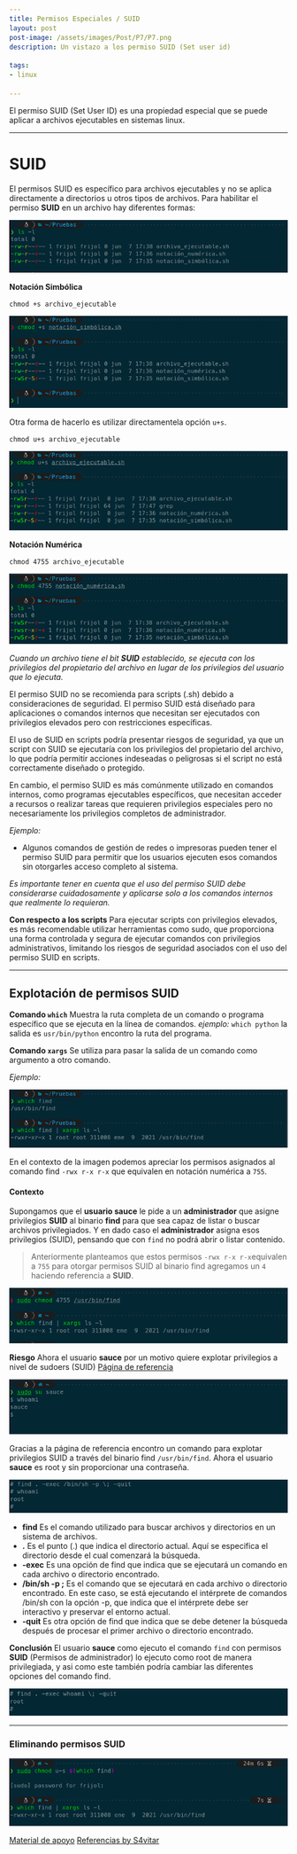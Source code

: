 ```yaml
---
title: Permisos Especiales / SUID
layout: post
post-image: /assets/images/Post/P7/P7.png
description: Un vistazo a los permiso SUID (Set user id)

tags:
- linux

---
```


El permiso SUID (Set User ID) es una propiedad especial que se puede aplicar a archivos ejecutables en sistemas linux.

---

# SUID

El permisos SUID es específico para archivos ejecutables y no se aplica directamente a directorios u otros tipos de archivos.
Para habilitar el permiso **SUID** en un archivo hay diferentes formas:

![P7](/assets/images/Post/P7/P7i4.png)


**Notación Simbólica**

```Shell
chmod +s archivo_ejecutable
```

![P7i1](/assets/images/Post/P7/P7i1.png)

Otra forma de hacerlo es utilizar directamentela opción `u+s`.

```Shell
chmod u+s archivo_ejecutable
```
![P7i2](/assets/images/Post/P7/P7i2.png)

**Notación Numérica**

```Shell
chmod 4755 archivo_ejecutable
```

![P7i3](/assets/images/Post/P7/P7i3.png)



_Cuando un archivo tiene el bit **SUID** establecido, se ejecuta con los privilegios del propietario del archivo en lugar de los privilegios del usuario que lo ejecuta._

El permiso SUID no se recomienda para scripts (.sh) debido a consideraciones de seguridad. El permiso SUID está diseñado para aplicaciones o comandos internos que necesitan ser ejecutados con privilegios elevados pero con restricciones específicas.

El uso de SUID en scripts podría presentar riesgos de seguridad, ya que un script con SUID se ejecutaría con los privilegios del propietario del archivo, lo que podría permitir acciones indeseadas o peligrosas si el script no está correctamente diseñado o protegido.

En cambio, el permiso SUID es más comúnmente utilizado en comandos internos, como programas ejecutables específicos, que necesitan acceder a recursos o realizar tareas que requieren privilegios especiales pero no necesariamente los privilegios completos de administrador.

_Ejemplo:_

* Algunos comandos de gestión de redes o impresoras pueden tener el permiso SUID para permitir que los usuarios ejecuten esos comandos sin otorgarles acceso completo al sistema.

_Es importante tener en cuenta que el uso del permiso SUID debe considerarse cuidadosamente y aplicarse solo a los comandos internos que realmente lo requieran._ 

**Con respecto a los scripts**
Para ejecutar scripts con privilegios elevados, es más recomendable utilizar herramientas como sudo, que proporciona una forma controlada y segura de ejecutar comandos con privilegios administrativos, limitando los riesgos de seguridad asociados con el uso del permiso SUID en scripts.

---

## Explotación de permisos SUID

**Comando `which`**
Muestra la ruta completa de un comando o programa específico que se ejecuta en la línea de comandos.
_ejemplo:_ `which python` la salida es `usr/bin/python` encontro la ruta del programa.

**Comando `xargs`**
Se utiliza para pasar la salida de un comando como argumento a otro comando. 

_Ejemplo:_

![P7i5](/assets/images/Post/P7/P7i5.png)

En el contexto de la imagen podemos apreciar los permisos asignados al comando find `-rwx r-x r-x` que equivalen en notación numérica a `755`.

#### Contexto
Supongamos que el **usuario sauce** le pide a un **administrador** que asigne privilegios **SUID** al binario **find** para que sea capaz de listar o buscar archivos privilegiados.
Y en dado caso el **administrador** asigna esos privilegios (SUID), pensando que con `find` no podrá abrir o listar contenido.

> Anteriormente planteamos que estos permisos `-rwx r-x r-x`equivalen a `755` para otorgar permisos SUID al binario find agregamos un `4` haciendo referencia a **SUID**.

![P7i6](/assets/images/Post/P7/P7i6.png)


**Riesgo**
Ahora el usuario **sauce** por un motivo quiere explotar privilegios a nivel de sudoers (SUID) [Página de referencia](https://gtfobins.github.io/gtfobins/find/)

![P7i7](/assets/images/Post/P7/P7i7.png)

Gracias a la página de referencia encontro un comando para explotar privilegios SUID a través del binario find `/usr/bin/find`.
Ahora el usuario **sauce** es root y sin proporcionar una contraseña.

![P7i8](/assets/images/Post/P7/P7i8.png)

- **find** Es el comando utilizado para buscar archivos y directorios en un sistema de archivos.
- **.** Es el punto (.) que indica el directorio actual. Aquí se especifica el directorio desde el cual comenzará la búsqueda.
- **-exec** Es una opción de find que indica que se ejecutará un comando en cada archivo o directorio encontrado.
- **/bin/sh -p \;** Es el comando que se ejecutará en cada archivo o directorio encontrado. En este caso, se está ejecutando el intérprete de comandos /bin/sh con la opción -p, que indica que el intérprete debe ser interactivo y preservar el entorno actual.
- **-quit** Es otra opción de find que indica que se debe detener la búsqueda después de procesar el primer archivo o directorio encontrado.

**Conclusión**
El usuario **sauce** como ejecuto el comando `find` con permisos **SUID** (Permisos de administrador) lo ejecuto como root de manera privilegiada, y asi como este también podría cambiar las diferentes opciones del comando find.

![P7i9](/assets/images/Post/P7/P7i9.png)

---

### Eliminando permisos SUID

![P7i10](/assets/images/Post/P7/P7i10.png)

[Material de apoyo](http://localhost:4000/blog/Chmod)
[Referencias by S4vitar](https://www.youtube.com/@s4vitar)
